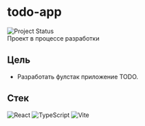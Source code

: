 # todo-app

![Project Status](https://img.shields.io/badge/status-inprogress-blue.svg)<br>
Проект в процессе разработки

## Цель

- Разработать фулстак приложение TODO.

## Стек

![React](https://img.shields.io/badge/react-%2320232a.svg?style=for-the-badge&logo=react&logoColor=%2361DAFB)
![TypeScript](https://img.shields.io/badge/typescript-%23007ACC.svg?style=for-the-badge&logo=typescript&logoColor=white)
![Vite](https://img.shields.io/badge/vite-%23646CFF.svg?style=for-the-badge&logo=vite&logoColor=white)
